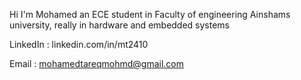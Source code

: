 Hi I'm Mohamed an ECE student in Faculty of engineering Ainshams university, really in hardware and embedded systems 

LinkedIn : linkedin.com/in/mt2410 


Email : mohamedtareqmohmd@gmail.com

<!---
mohamedtareq24/mohamedtareq24 is a ✨ special ✨ repository because its `README.md` (this file) appears on your GitHub profile.
You can click the Preview link to take a look at your changes.
--->
